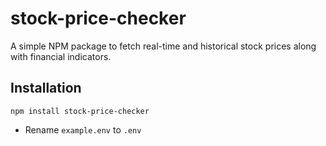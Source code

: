 # stock-price-checker
A simple NPM package to fetch real-time and historical stock prices along with financial indicators.

## Installation

```
npm install stock-price-checker
```

* Rename ``example.env`` to ``.env`` 
